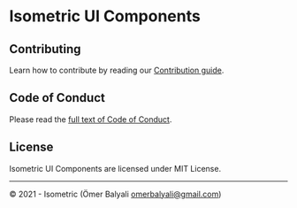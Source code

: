 # Isometric UI Components


## Contributing

Learn how to contribute by reading our [Contribution guide](CONTRIBUTING.md).

## Code of Conduct

Please read the [full text of Code of Conduct](CODE_OF_CONDUCT.md).

## License

Isometric UI Components are licensed under MIT License.

---

© 2021 - Isometric (Ömer Balyali <omerbalyali@gmail.com>)
